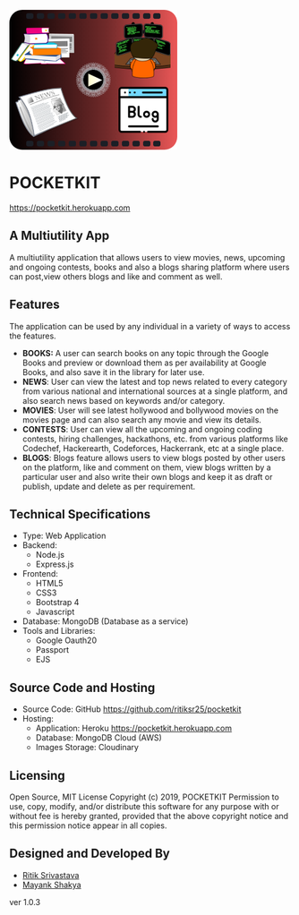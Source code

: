 ![Pocketkit logo](https://github.com/ritiksr25/pocketkit/blob/master/public/assets/images/logo.png)
# POCKETKIT
https://pocketkit.herokuapp.com
## A Multiutility App
A multiutility application that allows users to view movies, news, upcoming and ongoing contests, books and also a blogs sharing platform where users can post,view others blogs and like and comment as well.
## Features
The application can be used by any individual in a variety of ways to access the features. 
- **BOOKS:** A user can search books on any topic through the Google Books and preview or download them as per availability at Google Books, and also save it in the library for later use.
- **NEWS**: User can view the latest and top news related to every category from various national and international sources at a single platform, and also search news based on keywords and/or category.
- **MOVIES**: User will see latest hollywood and bollywood movies on the movies page and can also search any movie and view its details.
- **CONTESTS**: User can view all the upcoming and ongoing coding contests, hiring challenges, hackathons, etc. from various platforms like Codechef, Hackerearth, Codeforces, Hackerrank, etc at a single place.
- **BLOGS**: Blogs feature allows users to view blogs posted by other users on the platform, like and comment on them, view blogs written by a particular user and also write their own blogs and keep it as draft or publish, update and delete as per requirement. 
## Technical Specifications
- Type: Web Application 
- Backend: 
  - Node.js
  - Express.js
- Frontend: 
  - HTML5
  - CSS3
  - Bootstrap 4
  - Javascript
- Database: MongoDB (Database as a service)
- Tools and Libraries: 
  - Google Oauth20
  - Passport
  - EJS
  
## Source Code and Hosting
- Source Code: GitHub https://github.com/ritiksr25/pocketkit
- Hosting:
  - Application: Heroku https://pocketkit.herokuapp.com
  - Database: MongoDB Cloud (AWS)
  - Images Storage: Cloudinary
## Licensing
Open Source, MIT License
Copyright (c) 2019, POCKETKIT
Permission to use, copy, modify, and/or distribute this software for any
purpose with or without fee is hereby granted, provided that the above
copyright notice and this permission notice appear in all copies.
## Designed and Developed By
- [Ritik Srivastava](mailto:ritiksr25@gmail.com)
- [Mayank Shakya](mailto:mayankshakya992@gmail.com)

ver 1.0.3